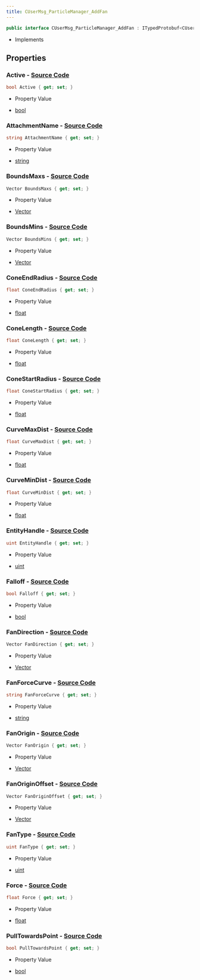 ```yaml
---
title: CUserMsg_ParticleManager_AddFan
---
```


```csharp
public interface CUserMsg_ParticleManager_AddFan : ITypedProtobuf<CUserMsg_ParticleManager_AddFan>, INativeHandle
```

- Implements

## Properties

### **Active** - [Source Code](https://github.com/swiftly-solution/swiftlys2/blob/main/managed/src/SwiftlyS2.Generated/Protobufs/Interfaces/CUserMsg_ParticleManager_AddFan.cs#L13)

```csharp
bool Active { get; set; }
```

- Property Value

- [bool](https://learn.microsoft.com/dotnet/api/system.boolean)

### **AttachmentName** - [Source Code](https://github.com/swiftly-solution/swiftlys2/blob/main/managed/src/SwiftlyS2.Generated/Protobufs/Interfaces/CUserMsg_ParticleManager_AddFan.cs#L64)

```csharp
string AttachmentName { get; set; }
```

- Property Value

- [string](https://learn.microsoft.com/dotnet/api/system.string)

### **BoundsMaxs** - [Source Code](https://github.com/swiftly-solution/swiftlys2/blob/main/managed/src/SwiftlyS2.Generated/Protobufs/Interfaces/CUserMsg_ParticleManager_AddFan.cs#L19)

```csharp
Vector BoundsMaxs { get; set; }
```

- Property Value

- [Vector](/docs/api/shared/natives/vector)

### **BoundsMins** - [Source Code](https://github.com/swiftly-solution/swiftlys2/blob/main/managed/src/SwiftlyS2.Generated/Protobufs/Interfaces/CUserMsg_ParticleManager_AddFan.cs#L16)

```csharp
Vector BoundsMins { get; set; }
```

- Property Value

- [Vector](/docs/api/shared/natives/vector)

### **ConeEndRadius** - [Source Code](https://github.com/swiftly-solution/swiftlys2/blob/main/managed/src/SwiftlyS2.Generated/Protobufs/Interfaces/CUserMsg_ParticleManager_AddFan.cs#L55)

```csharp
float ConeEndRadius { get; set; }
```

- Property Value

- [float](https://learn.microsoft.com/dotnet/api/system.single)

### **ConeLength** - [Source Code](https://github.com/swiftly-solution/swiftlys2/blob/main/managed/src/SwiftlyS2.Generated/Protobufs/Interfaces/CUserMsg_ParticleManager_AddFan.cs#L58)

```csharp
float ConeLength { get; set; }
```

- Property Value

- [float](https://learn.microsoft.com/dotnet/api/system.single)

### **ConeStartRadius** - [Source Code](https://github.com/swiftly-solution/swiftlys2/blob/main/managed/src/SwiftlyS2.Generated/Protobufs/Interfaces/CUserMsg_ParticleManager_AddFan.cs#L52)

```csharp
float ConeStartRadius { get; set; }
```

- Property Value

- [float](https://learn.microsoft.com/dotnet/api/system.single)

### **CurveMaxDist** - [Source Code](https://github.com/swiftly-solution/swiftlys2/blob/main/managed/src/SwiftlyS2.Generated/Protobufs/Interfaces/CUserMsg_ParticleManager_AddFan.cs#L46)

```csharp
float CurveMaxDist { get; set; }
```

- Property Value

- [float](https://learn.microsoft.com/dotnet/api/system.single)

### **CurveMinDist** - [Source Code](https://github.com/swiftly-solution/swiftlys2/blob/main/managed/src/SwiftlyS2.Generated/Protobufs/Interfaces/CUserMsg_ParticleManager_AddFan.cs#L43)

```csharp
float CurveMinDist { get; set; }
```

- Property Value

- [float](https://learn.microsoft.com/dotnet/api/system.single)

### **EntityHandle** - [Source Code](https://github.com/swiftly-solution/swiftlys2/blob/main/managed/src/SwiftlyS2.Generated/Protobufs/Interfaces/CUserMsg_ParticleManager_AddFan.cs#L61)

```csharp
uint EntityHandle { get; set; }
```

- Property Value

- [uint](https://learn.microsoft.com/dotnet/api/system.uint32)

### **Falloff** - [Source Code](https://github.com/swiftly-solution/swiftlys2/blob/main/managed/src/SwiftlyS2.Generated/Protobufs/Interfaces/CUserMsg_ParticleManager_AddFan.cs#L37)

```csharp
bool Falloff { get; set; }
```

- Property Value

- [bool](https://learn.microsoft.com/dotnet/api/system.boolean)

### **FanDirection** - [Source Code](https://github.com/swiftly-solution/swiftlys2/blob/main/managed/src/SwiftlyS2.Generated/Protobufs/Interfaces/CUserMsg_ParticleManager_AddFan.cs#L28)

```csharp
Vector FanDirection { get; set; }
```

- Property Value

- [Vector](/docs/api/shared/natives/vector)

### **FanForceCurve** - [Source Code](https://github.com/swiftly-solution/swiftlys2/blob/main/managed/src/SwiftlyS2.Generated/Protobufs/Interfaces/CUserMsg_ParticleManager_AddFan.cs#L34)

```csharp
string FanForceCurve { get; set; }
```

- Property Value

- [string](https://learn.microsoft.com/dotnet/api/system.string)

### **FanOrigin** - [Source Code](https://github.com/swiftly-solution/swiftlys2/blob/main/managed/src/SwiftlyS2.Generated/Protobufs/Interfaces/CUserMsg_ParticleManager_AddFan.cs#L22)

```csharp
Vector FanOrigin { get; set; }
```

- Property Value

- [Vector](/docs/api/shared/natives/vector)

### **FanOriginOffset** - [Source Code](https://github.com/swiftly-solution/swiftlys2/blob/main/managed/src/SwiftlyS2.Generated/Protobufs/Interfaces/CUserMsg_ParticleManager_AddFan.cs#L25)

```csharp
Vector FanOriginOffset { get; set; }
```

- Property Value

- [Vector](/docs/api/shared/natives/vector)

### **FanType** - [Source Code](https://github.com/swiftly-solution/swiftlys2/blob/main/managed/src/SwiftlyS2.Generated/Protobufs/Interfaces/CUserMsg_ParticleManager_AddFan.cs#L49)

```csharp
uint FanType { get; set; }
```

- Property Value

- [uint](https://learn.microsoft.com/dotnet/api/system.uint32)

### **Force** - [Source Code](https://github.com/swiftly-solution/swiftlys2/blob/main/managed/src/SwiftlyS2.Generated/Protobufs/Interfaces/CUserMsg_ParticleManager_AddFan.cs#L31)

```csharp
float Force { get; set; }
```

- Property Value

- [float](https://learn.microsoft.com/dotnet/api/system.single)

### **PullTowardsPoint** - [Source Code](https://github.com/swiftly-solution/swiftlys2/blob/main/managed/src/SwiftlyS2.Generated/Protobufs/Interfaces/CUserMsg_ParticleManager_AddFan.cs#L40)

```csharp
bool PullTowardsPoint { get; set; }
```

- Property Value

- [bool](https://learn.microsoft.com/dotnet/api/system.boolean)

